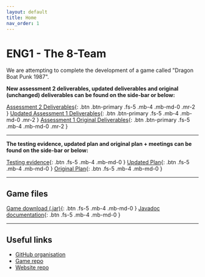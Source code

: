 ```yaml
---
layout: default
title: Home
nav_order: 1
---
```


# ENG1 - The 8-Team
We are attempting to complete the development of a game called "Dragon Boat Punk 1987".


**New assessment 2 deliverables, updated deliverables and original (unchanged) deliverables can be found on the side-bar or below:**

[Assessment 2 Deliverables](Assessment2){: .btn .btn-primary .fs-5 .mb-4 .mb-md-0 .mr-2 } 
[Updated Assessment 1 Deliverables](Assessment2/updated_deliverables){: .btn .btn-primary .fs-5 .mb-4 .mb-md-0 .mr-2 } 
[Assessment 1 Original Deliverables](Assessment1/Assessment1){: .btn .btn-primary .fs-5 .mb-4 .mb-md-0 .mr-2 }

---

**The testing evidence, updated plan and original plan + meetings can be found on the side-bar or below:**

[Testing evidence](Assessment2/testing){: .btn .fs-5 .mb-4 .mb-md-0 } [Updated Plan](Assessment2/plan/plan){: .btn .fs-5 .mb-4 .mb-md-0 } [Original Plan](Assessment1/meetings/meetings){: .btn .fs-5 .mb-4 .mb-md-0 }

---

## Game files

[Game download (.jar)](Dragon-Race-2.jar){: .btn .fs-5 .mb-4 .mb-md-0 } [Javadoc documentation](javadoc/index.html){: .btn .fs-5 .mb-4 .mb-md-0 }

---

## Useful links

- [GitHub organisation](https://github.com/ENG1-Team-8)
- [Game repo](https://github.com/ENG1-Team-8/Dragon-Race-2)
- [Website repo](https://github.com/ENG1-Team-8/Dragon-Race-Website-2)
